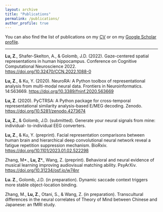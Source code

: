 ```yaml
---
layout: archive
title: "Publications"
permalink: /publications/
author_profile: true
---
```


You can also find the list of publications on my [CV](/files/CV_ZitongLu.pdf) or on my [Google Scholar profile](https://scholar.google.com/citations?user=bE5VCKsAAAAJ).

---

**Lu, Z**., Shafer-Skelton, A., & Golomb, J.D. (2022). Gaze-centered spatial representations in human hippocampus. Conference on Cognitive Computational Neuroscience 2022. https://doi.org/10.32470/CCN.2022.1088-0

**Lu, Z**., & Ku, Y. (2020). NeuroRA: A Python toolbox of representational analysis from multi-modal neural data. Frontiers in Neuroinformatics. 14:563669. https://doi.org/10.3389/fninf.2020.563669

**Lu, Z**. (2020). PyCTRSA: A Python package for cross-temporal representational similarity analysis-based E/MEG decoding. Zenodo. https://doi.org/10.5281/zenodo.4273674

**Lu, Z**., & Golomb, J.D. (submitted). Generate your neural signals from mine: individual- to-individual EEG converters.

**Lu, Z**., & Ku, Y. (preprint). Facial representation comparisons between human brain and hierarchical deep convolutional neural network reveal a fatigue repetition suppression mechanism. BioRxiv. https://doi.org/10.1101/2023.01.02.522298

Zhang, M*., **Lu, Z***., Wang, Z. (preprint). Behavioral and neural evidence of musical learning improving audiovisual matching ability. PsyArXiv. https://doi.org/10.31234/osf.io/w74nr

**Lu. Z**., Golomb, J.D. (in preparation). Dynamic saccade context triggers more stable object-location binding.

Zhang, M., **Lu, Z**., Otani, S., & Wang, Z. (in preparation). Transcultural differences in the neural correlates of Theory of Mind between Chinese and Japanese: an fMRI study.

